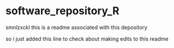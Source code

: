 # software_repository_R
smnlzxckl
this is a readme associated with this depository


so i just added this line to check about making edits to this readme
